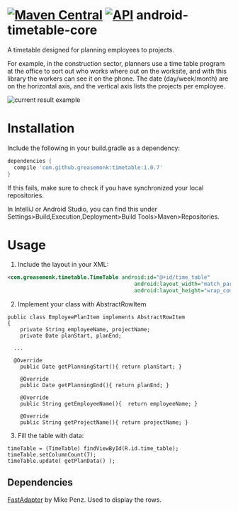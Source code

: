 [![Maven Central](https://maven-badges.herokuapp.com/maven-central/com.github.greasemonk/timetable/badge.svg?style=flat)](https://maven-badges.herokuapp.com/maven-central/com.github.greasemonk/timetable) [![API](https://img.shields.io/badge/API-16%2B-yellow.svg?style=flat)](https://android-arsenal.com/api?level=16)
android-timetable-core
===================

A timetable designed for planning employees to projects.

For example, in the construction sector, planners use a time table program at the office to sort out who works where out on the worksite, and with this library the workers can see it on the phone. The date (day/week/month) are on the horizontal axis, and the vertical axis lists the projects per employee.

![current result example](https://github.com/GreaseMonk/android-timetable-core/blob/master/images/device-2016-11-25-151601.png) 


# Installation

Include the following in your build.gradle as a dependency:

```gradle
dependencies {
  compile 'com.github.greasemonk:timetable:1.0.7'
}
```

If this fails, make sure to check if you have synchronized your local repositories.

In IntelliJ or Android Studio, you can find this under Settings>Build,Execution,Deployment>Build Tools>Maven>Repositories.


# Usage

1. Include the layout in your XML:

```xml
<com.greasemonk.timetable.TimeTable android:id="@+id/time_table"
                                        android:layout_width="match_parent"
                                        android:layout_height="wrap_content"/>
```

2. Implement your class with AbstractRowItem

```
public class EmployeePlanItem implements AbstractRowItem
{
	private String employeeName, projectName;
	private Date planStart, planEnd;
  
  ...
  
  @Override
	public Date getPlanningStart(){ return planStart; }
	
	@Override
	public Date getPlanningEnd(){ return planEnd; }
	
	@Override
	public String getEmployeeName(){  return employeeName; }
	
	@Override
	public String getProjectName(){ return projectName; }
```

3. Fill the table with data:

```
timeTable = (TimeTable) findViewById(R.id.time_table);
timeTable.setColumnCount(7);
timeTable.update( getPlanData() );
```


## Dependencies

[FastAdapter](https://github.com/mikepenz/fastadapter) by Mike Penz. Used to display the rows.

